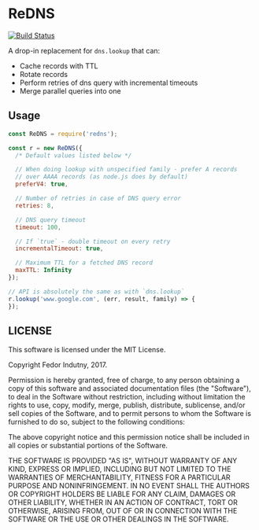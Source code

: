 # ReDNS
[![Build Status](https://travis-ci.org/indutny/redns.svg?branch=master)](http://travis-ci.org/indutny/redns)

A drop-in replacement for `dns.lookup` that can:

* Cache records with TTL
* Rotate records
* Perform retries of dns query with incremental timeouts
* Merge parallel queries into one

## Usage

```js
const ReDNS = require('redns');

const r = new ReDNS({
  /* Default values listed below */

  // When doing lookup with unspecified family - prefer A records
  // over AAAA records (as node.js does by default)
  preferV4: true,

  // Number of retries in case of DNS query error
  retries: 8,

  // DNS query timeout
  timeout: 100,

  // If `true` - double timeout on every retry
  incrementalTimeout: true,

  // Maximum TTL for a fetched DNS record
  maxTTL: Infinity
});

// API is absolutely the same as with `dns.lookup`
r.lookup('www.google.com', (err, result, family) => {
});
```

## LICENSE

This software is licensed under the MIT License.

Copyright Fedor Indutny, 2017.

Permission is hereby granted, free of charge, to any person obtaining a
copy of this software and associated documentation files (the
"Software"), to deal in the Software without restriction, including
without limitation the rights to use, copy, modify, merge, publish,
distribute, sublicense, and/or sell copies of the Software, and to permit
persons to whom the Software is furnished to do so, subject to the
following conditions:

The above copyright notice and this permission notice shall be included
in all copies or substantial portions of the Software.

THE SOFTWARE IS PROVIDED "AS IS", WITHOUT WARRANTY OF ANY KIND, EXPRESS
OR IMPLIED, INCLUDING BUT NOT LIMITED TO THE WARRANTIES OF
MERCHANTABILITY, FITNESS FOR A PARTICULAR PURPOSE AND NONINFRINGEMENT. IN
NO EVENT SHALL THE AUTHORS OR COPYRIGHT HOLDERS BE LIABLE FOR ANY CLAIM,
DAMAGES OR OTHER LIABILITY, WHETHER IN AN ACTION OF CONTRACT, TORT OR
OTHERWISE, ARISING FROM, OUT OF OR IN CONNECTION WITH THE SOFTWARE OR THE
USE OR OTHER DEALINGS IN THE SOFTWARE.
